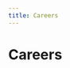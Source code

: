 ```yaml
---
title: Careers
---
```

<head>
<meta name="description" content="View job descriptions, salary ranges, and further information about career opportunities at RISC Zero."/>
<meta property="og:description" content="View job descriptions, salary ranges, and further information about career opportunities at RISC Zero."/>
</head>

# Careers
<div id="grnhse_app"></div>
<script src="https://boards.greenhouse.io/embed/job_board/js?for=risczero"></script>
<script>
for (var i = 1; i < 6; ++i){
  setTimeout(function() { 
      try {
        Grnhse.Iframe.load();
      }
      catch(err) {}
   }, 
   1000*i);
}
</script>
